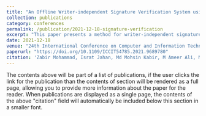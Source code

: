 ```yaml
---
title: "An Offline Writer-independent Signature Verification System using AutoEmbedder"
collection: publications
category: conferences
permalink: /publication/2021-12-18-signature-verification
excerpt: "This paper presents a method for writer-independent signature verification using AutoEmbedder."
date: 2021-12-18
venue: "24th International Conference on Computer and Information Technology (ICCIT), IEEE"
paperurl: "https://doi.org/10.1109/ICCIT54785.2021.9689780"
citation: 'Zabir Mohammad, Israt Jahan, Md Mohsin Kabir, M Ameer Ali, MF Mridha. (2021). "An Offline Writer-independent Signature Verification System using AutoEmbedder." <i>ICCIT, IEEE</i>.'
---
```


The contents above will be part of a list of publications, if the user clicks the link for the publication than the contents of section will be rendered as a full page, allowing you to provide more information about the paper for the reader. When publications are displayed as a single page, the contents of the above "citation" field will automatically be included below this section in a smaller font.
